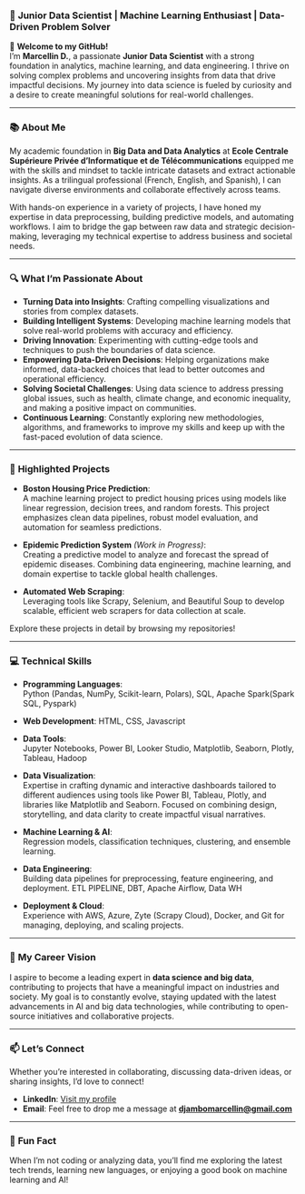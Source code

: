 ### 🌟 **Junior Data Scientist | Machine Learning Enthusiast | Data-Driven Problem Solver**

👋 **Welcome to my GitHub!**  
I’m **Marcellin D.**, a passionate **Junior Data Scientist** with a strong foundation in analytics, machine learning, and data engineering. I thrive on solving complex problems and uncovering insights from data that drive impactful decisions. My journey into data science is fueled by curiosity and a desire to create meaningful solutions for real-world challenges.

---

### 📚 **About Me**  
My academic foundation in **Big Data and Data Analytics** at **Ecole Centrale Supérieure Privée d’Informatique et de Télécommunications** equipped me with the skills and mindset to tackle intricate datasets and extract actionable insights. As a trilingual professional (French, English, and Spanish), I can navigate diverse environments and collaborate effectively across teams.  

With hands-on experience in a variety of projects, I have honed my expertise in data preprocessing, building predictive models, and automating workflows. I aim to bridge the gap between raw data and strategic decision-making, leveraging my technical expertise to address business and societal needs.  

---

### 🔍 **What I’m Passionate About**  
- **Turning Data into Insights**: Crafting compelling visualizations and stories from complex datasets.  
- **Building Intelligent Systems**: Developing machine learning models that solve real-world problems with accuracy and efficiency.  
- **Driving Innovation**: Experimenting with cutting-edge tools and techniques to push the boundaries of data science.  
- **Empowering Data-Driven Decisions**: Helping organizations make informed, data-backed choices that lead to better outcomes and operational efficiency.  
- **Solving Societal Challenges**: Using data science to address pressing global issues, such as health, climate change, and economic inequality, and making a positive impact on communities.  
- **Continuous Learning**: Constantly exploring new methodologies, algorithms, and frameworks to improve my skills and keep up with the fast-paced evolution of data science.  

---

### 🌟 **Highlighted Projects**  
- **Boston Housing Price Prediction**:  
  A machine learning project to predict housing prices using models like linear regression, decision trees, and random forests. This project emphasizes clean data pipelines, robust model evaluation, and automation for seamless predictions.  

- **Epidemic Prediction System** *(Work in Progress)*:  
  Creating a predictive model to analyze and forecast the spread of epidemic diseases. Combining data engineering, machine learning, and domain expertise to tackle global health challenges.  

- **Automated Web Scraping**:  
  Leveraging tools like Scrapy, Selenium, and Beautiful Soup to develop scalable, efficient web scrapers for data collection at scale.  

Explore these projects in detail by browsing my repositories!  

---

### 💻 **Technical Skills**  
- **Programming Languages**:  
  Python (Pandas, NumPy, Scikit-learn, Polars), SQL, Apache Spark(Spark SQL, Pyspark)
  
- **Web  Development**:
  HTML, CSS, Javascript
  
- **Data Tools**:  
  Jupyter Notebooks, Power BI, Looker Studio, Matplotlib, Seaborn, Plotly, Tableau, Hadoop

- **Data Visualization**:  
  Expertise in crafting dynamic and interactive dashboards tailored to different audiences using tools like Power BI, Tableau, Plotly, and libraries like Matplotlib and Seaborn. Focused on combining design, storytelling, and data clarity to create impactful visual narratives.

- **Machine Learning & AI**:  
  Regression models, classification techniques, clustering, and ensemble learning.  

- **Data Engineering**:  
  Building data pipelines for preprocessing, feature engineering, and deployment.
  ETL PIPELINE, DBT, Apache Airflow, Data WH

- **Deployment & Cloud**:  
  Experience with AWS, Azure, Zyte (Scrapy Cloud), Docker, and Git for managing, deploying, and scaling projects.  

---

### 🎯 **My Career Vision**  
I aspire to become a leading expert in **data science and big data**, contributing to projects that have a meaningful impact on industries and society. My goal is to constantly evolve, staying updated with the latest advancements in AI and big data technologies, while contributing to open-source initiatives and collaborative projects.  

---

### 📫 **Let’s Connect**  
Whether you’re interested in collaborating, discussing data-driven ideas, or sharing insights, I’d love to connect!  
- **LinkedIn**: [Visit my profile](https://www.linkedin.com/in/marcellindjambo/)  
- **Email**: Feel free to drop me a message at **[djambomarcellin@gmail.com](mailto:djambomarcellin@gmail.com)**  

---

### 🚀 **Fun Fact**  
When I’m not coding or analyzing data, you’ll find me exploring the latest tech trends, learning new languages, or enjoying a good book on machine learning and AI!  
